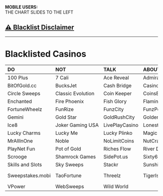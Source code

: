 **MOBILE USERS:**  
THE CHART SLIDES TO THE LEFT  
## [⚠️ Blacklist Disclaimer](https://www.reddit.com/r/CasinoFreebies/wiki/blacklisted_casinos/disclaimer)  

---

# Blacklisted Casinos  
|**DO**|**NOT**|**TALK**|**ABOUT**|**THESE**|**CASINOS**|  
|:-|:-|:-|:-|:-|:-|  
|100&nbsp;Plus|7&nbsp;Cali|Ace&nbsp;Reveal|Admiral|Betcoin&#46;social|BitBetWin|  
|BitOfGold&#46;cc|BucksJet|Cash&nbsp;Bridge|Casino&nbsp;Royale|Chicago&nbsp;Sweeps|Chip'N&nbsp;Win|  
|Circle&nbsp;Sweeps|Classic&nbsp;Evolution|Coin&nbsp;Keeper|CoinsBucks|CosmoSlots|Dollar&nbsp;Mills|  
|Enchanted|Fire&nbsp;Phoenix|Fish&nbsp;Glory|Flamingo7|Fortune&nbsp;Slots|Fortune&nbsp;Wave|  
|FortuneWheelz|FunRize|FunzCity|FunzPoints|Galaxy&nbsp;World|Gamesroom777|  
|Gemini|Gold&nbsp;Star|GoldRushCity|Golden&nbsp;Dragon|Golden&nbsp;Reel|Golden&nbsp;Treasure|  
|Ice8|Joker&nbsp;Gaming&nbsp;USA|LivePlayCasino|Lonestar&#46;pro|Lucky&nbsp;6|Lucky&nbsp;777|  
|Lucky&nbsp;Charms|Lucky&nbsp;Me|Lucky&nbsp;Plinko|Magic&nbsp;City|Mega&nbsp;Win|Moozi|  
|MrAllInOne|Noble|NoLimitCoins|NutCracker|one-slots&#46;top|Paradise|PayDay&nbsp;Sweeps|  
|PlayNet&nbsp;Fun|Pot&nbsp;of&nbsp;Gold|Riches&nbsp;Flow|River&nbsp;Dragon|Riversweeps|Roll&nbsp;Royale|  
|Scrooge|Shamrock&nbsp;Games|SidePot&#46;us|Sixty6|Skill&nbsp;Quest|SkillMachine&#46;net|SkillMine&#46;net|  
|Skills&nbsp;and&nbsp;Slots|Sky&nbsp;Sweeps|Stackr|SunshineSweeps|SweepSlots|SweepShark|  
|Sweepstakes&#46;mobi|TaoFortune|Threelz|TigerIsHome|ToraTora|Ultrapower-Games|Vegas&nbsp;X|  
|VPower|WebSweeps|Wild&nbsp;World|